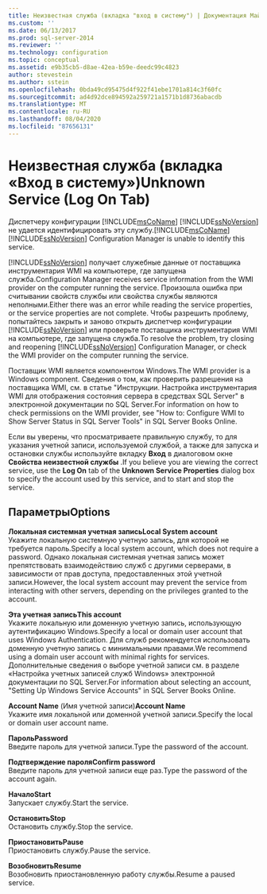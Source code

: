 ```yaml
---
title: Неизвестная служба (вкладка "вход в систему") | Документация Майкрософт
ms.custom: ''
ms.date: 06/13/2017
ms.prod: sql-server-2014
ms.reviewer: ''
ms.technology: configuration
ms.topic: conceptual
ms.assetid: e9b35cb5-d8ae-42ea-b59e-deedc99c4823
author: stevestein
ms.author: sstein
ms.openlocfilehash: 0bda49cd95475d4f922f41ebe1701a814c3f60fc
ms.sourcegitcommit: ad4d92dce894592a259721a1571b1d8736abacdb
ms.translationtype: MT
ms.contentlocale: ru-RU
ms.lasthandoff: 08/04/2020
ms.locfileid: "87656131"
---
```

# <a name="unknown-service-log-on-tab"></a><span data-ttu-id="cd71f-102">Неизвестная служба (вкладка «Вход в систему»)</span><span class="sxs-lookup"><span data-stu-id="cd71f-102">Unknown Service (Log On Tab)</span></span>
  <span data-ttu-id="cd71f-103">Диспетчеру конфигурации [!INCLUDE[msCoName](../../includes/msconame-md.md)] [!INCLUDE[ssNoVersion](../../includes/ssnoversion-md.md)] не удается идентифицировать эту службу.</span><span class="sxs-lookup"><span data-stu-id="cd71f-103">[!INCLUDE[msCoName](../../includes/msconame-md.md)] [!INCLUDE[ssNoVersion](../../includes/ssnoversion-md.md)] Configuration Manager is unable to identify this service.</span></span>  
  
 [!INCLUDE[ssNoVersion](../../includes/ssnoversion-md.md)] <span data-ttu-id="cd71f-104">получает служебные данные от поставщика инструментария WMI на компьютере, где запущена служба.</span><span class="sxs-lookup"><span data-stu-id="cd71f-104">Configuration Manager receives service information from the WMI provider on the computer running the service.</span></span> <span data-ttu-id="cd71f-105">Произошла ошибка при считывании свойств службы или свойства службы являются неполными.</span><span class="sxs-lookup"><span data-stu-id="cd71f-105">Either there was an error while reading the service properties, or the service properties are not complete.</span></span> <span data-ttu-id="cd71f-106">Чтобы разрешить проблему, попытайтесь закрыть и заново открыть диспетчер конфигурации [!INCLUDE[ssNoVersion](../../includes/ssnoversion-md.md)] или проверьте поставщика инструментария WMI на компьютере, где запущена служба.</span><span class="sxs-lookup"><span data-stu-id="cd71f-106">To resolve the problem, try closing and reopening [!INCLUDE[ssNoVersion](../../includes/ssnoversion-md.md)] Configuration Manager, or check the WMI provider on the computer running the service.</span></span>  
  
 <span data-ttu-id="cd71f-107">Поставщик WMI является компонентом Windows.</span><span class="sxs-lookup"><span data-stu-id="cd71f-107">The WMI provider is a Windows component.</span></span> <span data-ttu-id="cd71f-108">Сведения о том, как проверить разрешения на поставщика WMI, см. в статье "Инструкции. Настройка инструментария WMI для отображения состояния сервера в средствах SQL Server" в электронной документации по SQL Server.</span><span class="sxs-lookup"><span data-stu-id="cd71f-108">For information on how to check permissions on the WMI provider, see "How to: Configure WMI to Show Server Status in SQL Server Tools" in SQL Server Books Online.</span></span>  
  
 <span data-ttu-id="cd71f-109">Если вы уверены, что просматриваете правильную службу, то для указания учетной записи, используемой службой, а также для запуска и остановки службы используйте вкладку **Вход** в диалоговом окне **Свойства неизвестной службы** .</span><span class="sxs-lookup"><span data-stu-id="cd71f-109">If you believe you are viewing the correct service, use the **Log On** tab of the **Unknown Service Properties** dialog box to specify the account used by this service, and to start and stop the service.</span></span>  
  
## <a name="options"></a><span data-ttu-id="cd71f-110">Параметры</span><span class="sxs-lookup"><span data-stu-id="cd71f-110">Options</span></span>  
 <span data-ttu-id="cd71f-111">**Локальная системная учетная запись**</span><span class="sxs-lookup"><span data-stu-id="cd71f-111">**Local System account**</span></span>  
 <span data-ttu-id="cd71f-112">Укажите локальную системную учетную запись, для которой не требуется пароль.</span><span class="sxs-lookup"><span data-stu-id="cd71f-112">Specify a local system account, which does not require a password.</span></span> <span data-ttu-id="cd71f-113">Однако локальная системная учетная запись может препятствовать взаимодействию служб с другими серверами, в зависимости от прав доступа, предоставленных этой учетной записи.</span><span class="sxs-lookup"><span data-stu-id="cd71f-113">However, the local system account may prevent the service from interacting with other servers, depending on the privileges granted to the account.</span></span>  
  
 <span data-ttu-id="cd71f-114">**Эта учетная запись**</span><span class="sxs-lookup"><span data-stu-id="cd71f-114">**This account**</span></span>  
 <span data-ttu-id="cd71f-115">Укажите локальную или доменную учетную запись, использующую аутентификацию Windows.</span><span class="sxs-lookup"><span data-stu-id="cd71f-115">Specify a local or domain user account that uses Windows Authentication.</span></span> <span data-ttu-id="cd71f-116">Для служб рекомендуется использовать доменную учетную запись с минимальными правами.</span><span class="sxs-lookup"><span data-stu-id="cd71f-116">We recommend using a domain user account with minimal rights for services.</span></span> <span data-ttu-id="cd71f-117">Дополнительные сведения о выборе учетной записи см. в разделе «Настройка учетных записей служб Windows» электронной документации по SQL Server.</span><span class="sxs-lookup"><span data-stu-id="cd71f-117">For information about selecting an account, "Setting Up Windows Service Accounts" in SQL Server Books Online.</span></span>  
  
 <span data-ttu-id="cd71f-118">**Account Name** (Имя учетной записи)</span><span class="sxs-lookup"><span data-stu-id="cd71f-118">**Account Name**</span></span>  
 <span data-ttu-id="cd71f-119">Укажите имя локальной или доменной учетной записи.</span><span class="sxs-lookup"><span data-stu-id="cd71f-119">Specify the local or domain user account name.</span></span>  
  
 <span data-ttu-id="cd71f-120">**Пароль**</span><span class="sxs-lookup"><span data-stu-id="cd71f-120">**Password**</span></span>  
 <span data-ttu-id="cd71f-121">Введите пароль для учетной записи.</span><span class="sxs-lookup"><span data-stu-id="cd71f-121">Type the password of the account.</span></span>  
  
 <span data-ttu-id="cd71f-122">**Подтверждение пароля**</span><span class="sxs-lookup"><span data-stu-id="cd71f-122">**Confirm password**</span></span>  
 <span data-ttu-id="cd71f-123">Введите пароль для учетной записи еще раз.</span><span class="sxs-lookup"><span data-stu-id="cd71f-123">Type the password of the account again.</span></span>  
  
 <span data-ttu-id="cd71f-124">**Начало**</span><span class="sxs-lookup"><span data-stu-id="cd71f-124">**Start**</span></span>  
 <span data-ttu-id="cd71f-125">Запускает службу.</span><span class="sxs-lookup"><span data-stu-id="cd71f-125">Start the service.</span></span>  
  
 <span data-ttu-id="cd71f-126">**Остановить**</span><span class="sxs-lookup"><span data-stu-id="cd71f-126">**Stop**</span></span>  
 <span data-ttu-id="cd71f-127">Остановить службу.</span><span class="sxs-lookup"><span data-stu-id="cd71f-127">Stop the service.</span></span>  
  
 <span data-ttu-id="cd71f-128">**Приостановить**</span><span class="sxs-lookup"><span data-stu-id="cd71f-128">**Pause**</span></span>  
 <span data-ttu-id="cd71f-129">Приостановить службу.</span><span class="sxs-lookup"><span data-stu-id="cd71f-129">Pause the service.</span></span>  
  
 <span data-ttu-id="cd71f-130">**Возобновить**</span><span class="sxs-lookup"><span data-stu-id="cd71f-130">**Resume**</span></span>  
 <span data-ttu-id="cd71f-131">Возобновить приостановленную работу службы.</span><span class="sxs-lookup"><span data-stu-id="cd71f-131">Resume a paused service.</span></span>  
  
  
